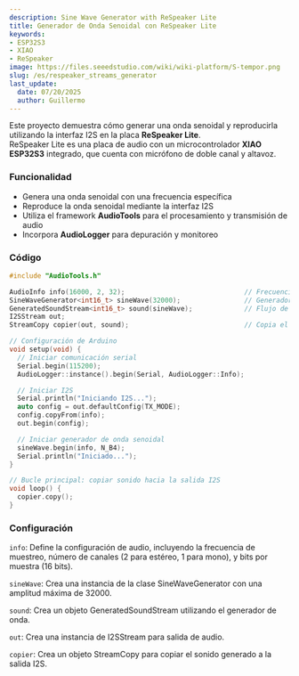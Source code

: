 ```yaml
---
description: Sine Wave Generator with ReSpeaker Lite
title: Generador de Onda Senoidal con ReSpeaker Lite
keywords:
- ESP32S3
- XIAO
- ReSpeaker
image: https://files.seeedstudio.com/wiki/wiki-platform/S-tempor.png
slug: /es/respeaker_streams_generator
last_update:
  date: 07/20/2025
  author: Guillermo
---
```


Este proyecto demuestra cómo generar una onda senoidal y reproducirla utilizando la interfaz I2S en la placa **ReSpeaker Lite**.  
ReSpeaker Lite es una placa de audio con un microcontrolador **XIAO ESP32S3** integrado, que cuenta con micrófono de doble canal y altavoz.

### Funcionalidad

- Genera una onda senoidal con una frecuencia específica  
- Reproduce la onda senoidal mediante la interfaz I2S  
- Utiliza el framework **AudioTools** para el procesamiento y transmisión de audio  
- Incorpora **AudioLogger** para depuración y monitoreo

### Código

```cpp
#include "AudioTools.h"

AudioInfo info(16000, 2, 32);                              // Frecuencia de muestreo, canales (2=estéreo, 1=mono), bits por muestra (int16_t = 16 bits)
SineWaveGenerator<int16_t> sineWave(32000);                // Generador de onda senoidal con amplitud máxima de 32000
GeneratedSoundStream<int16_t> sound(sineWave);             // Flujo de audio generado a partir de la onda
I2SStream out; 
StreamCopy copier(out, sound);                             // Copia el sonido hacia la salida I2S

// Configuración de Arduino
void setup(void) {  
  // Iniciar comunicación serial
  Serial.begin(115200);
  AudioLogger::instance().begin(Serial, AudioLogger::Info);

  // Iniciar I2S
  Serial.println("Iniciando I2S...");
  auto config = out.defaultConfig(TX_MODE);
  config.copyFrom(info); 
  out.begin(config);

  // Iniciar generador de onda senoidal
  sineWave.begin(info, N_B4);
  Serial.println("Iniciado...");
}

// Bucle principal: copiar sonido hacia la salida I2S
void loop() {
  copier.copy();
}
```

### Configuración

`info`: Define la configuración de audio, incluyendo la frecuencia de muestreo, número de canales (2 para estéreo, 1 para mono), y bits por muestra (16 bits).

`sineWave`: Crea una instancia de la clase SineWaveGenerator con una amplitud máxima de 32000.

`sound`: Crea un objeto GeneratedSoundStream utilizando el generador de onda.

`out`: Crea una instancia de I2SStream para salida de audio.

`copier`: Crea un objeto StreamCopy para copiar el sonido generado a la salida I2S.

